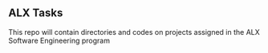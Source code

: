## ALX Tasks

This repo will contain directories and codes on projects assigned in the ALX Software Engineering program

